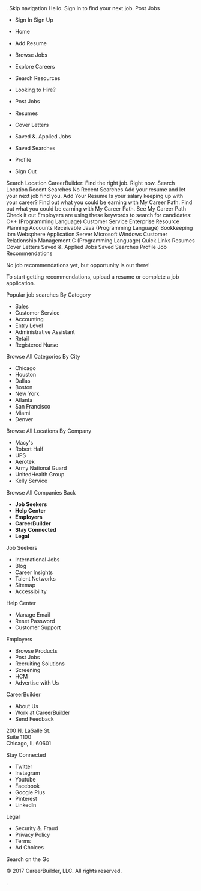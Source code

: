 <iframe height='0' src='//www.googletagmanager.com/ns.html?id=GTM-MLFVGH&noscript=true&browser\_id="no\_script\_browser\_id"' style='display:none;visibility:hidden' width='0'></iframe>. Skip navigation Hello. Sign in to find your next job. Post Jobs

*   Sign In Sign Up
*   Home
*   Add Resume
*   Browse Jobs
*   Explore Careers
*   Search Resources

*   Looking to Hire?
*   Post Jobs

*   Resumes
*   Cover Letters
*   Saved &. Applied Jobs
*   Saved Searches
*   Profile
*   Sign Out

Search Location CareerBuilder: Find the right job. Right now. Search Location Recent Searches No Recent Searches Add your resume and let your next job find you. Add Your Resume Is your salary keeping up with your career? Find out what you could be earning with My Career Path. Find out what you could be earning with My Career Path. See My Career Path Check it out Employers are using these keywords to search for candidates: C++ (Programming Language) Customer Service Enterprise Resource Planning Accounts Receivable Java (Programming Language) Bookkeeping Ibm Websphere Application Server Microsoft Windows Customer Relationship Management C (Programming Language) Quick Links Resumes Cover Letters Saved &. Applied Jobs Saved Searches Profile Job Recommendations

No job recommendations yet, but opportunity is out there!

To start getting recommendations, upload a resume or complete a job application.

Popular job searches By Category

*   Sales
*   Customer Service
*   Accounting
*   Entry Level
*   Administrative Assistant
*   Retail
*   Registered Nurse

Browse All Categories By City

*   Chicago
*   Houston
*   Dallas
*   Boston
*   New York
*   Atlanta
*   San Francisco
*   Miami
*   Denver

Browse All Locations By Company

*   Macy's
*   Robert Half
*   UPS
*   Aerotek
*   Army National Guard
*   UnitedHealth Group
*   Kelly Service

Browse All Companies Back

*   **Job Seekers**
*   **Help Center**
*   **Employers**
*   **CareerBuilder**
*   **Stay Connected**
*   **Legal**

Job Seekers

*   International Jobs
*   Blog
*   Career Insights
*   Talent Networks
*   Sitemap
*   Accessibility

Help Center

*   Manage Email
*   Reset Password
*   Customer Support

Employers

*   Browse Products
*   Post Jobs
*   Recruiting Solutions
*   Screening
*   HCM
*   Advertise with Us

CareerBuilder

*   About Us
*   Work at CareerBuilder
*   Send Feedback

200 N. LaSalle St.  
Suite 1100  
Chicago, IL 60601

Stay Connected

*   Twitter
*   Instagram
*   Youtube
*   Facebook
*   Google Plus
*   Pinterest
*   LinkedIn

Legal

*   Security &. Fraud
*   Privacy Policy
*   Terms
*   Ad Choices

Search on the Go

© 2017 CareerBuilder, LLC. All rights reserved.

<img height="1" width="1" style="display:none" src="https://www.facebook.com/tr?id=651028534974288&amp;ev=PageView&amp;noscript=1">.